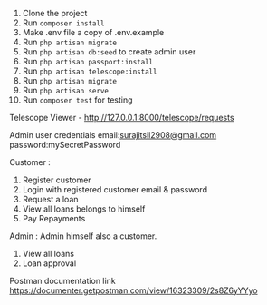 1. Clone the project
2. Run `composer install`
3. Make .env file a copy of .env.example
4. Run `php artisan migrate`
5. Run `php artisan db:seed` to create admin user
6. Run `php artisan passport:install`
7. Run `php artisan telescope:install`
8. Run `php artisan migrate`
9. Run `php artisan serve`
10. Run `composer test` for testing

Telescope Viewer - http://127.0.0.1:8000/telescope/requests

Admin user credentials
email:surajitsil2908@gmail.com
password:mySecretPassword

Customer :

1. Register customer
2. Login with registered customer email & password
3. Request a loan
4. View all loans belongs to himself
5. Pay Repayments

Admin :
Admin himself also a customer.

1. View all loans
2. Loan approval

Postman documentation link
https://documenter.getpostman.com/view/16323309/2s8Z6yYYyo
